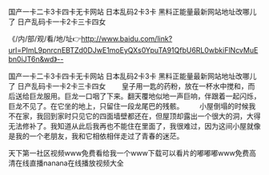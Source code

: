 国产一卡二卡3卡四卡无卡网站
日本乱码2卡3卡
黑料正能量最新网站地址改哪儿了
日产乱码卡一卡2卡三卡四女


《/内/部/观/看/地/址👉http://www.baidu.com/link?url=PImL9pnrcnEBTZd0DJwE1moEyQXs0YpuTA91QfbU6RL0wbkiFlNcvMuEbn0iJT6n&wd》--

国产一卡二卡3卡四卡无卡网站
日本乱码2卡3卡
黑料正能量最新网站地址改哪儿了
日产乱码卡一卡2卡三卡四女
　　皇子用一匙的药粉，放在一杯水中搅和，而后送给巨龙服用。巨龙一口咽了下来。翻天覆地似地一声巨响，伴跟着一起闪烁，巨龙不见了。在它坐的地上，只留住一段龙尾巴的残骸。
　　小屋倒塌的时候我不在家，我回到家时只见它的四面墙壁都还在，但屋顶却露出一个很大的洞，大得无法修补了。我知道从此后我再也不能住在里面了，我很难过，因为这间小屋就像是我的一个老朋友，我和它相依相伴走过了青春的迷茫。





天下第一社区视频www免费看给我一个www下载可以看片的嘟嘟嘟www免费高清在线直播nanana在线播放视频大全
